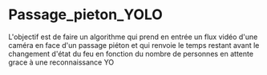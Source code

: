 # Passage_pieton_YOLO
L'objectif est de faire un algorithme qui prend en entrée un flux vidéo d'une caméra en face d'un passage piéton et qui renvoie le temps restant avant le changement d'état du feu en fonction du nombre de personnes en attente grace à une reconnaissance YO
